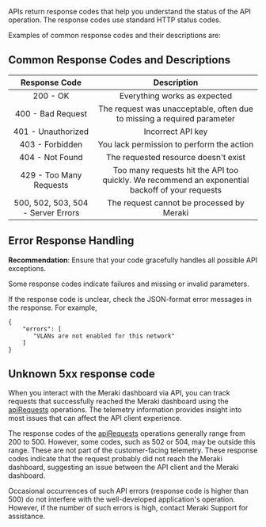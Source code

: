 APIs return response codes that help you understand the status of the API operation.  The response codes use standard HTTP status codes. 

Examples of common response codes and their descriptions are:

## Common Response Codes and Descriptions

**Response Code**|**Description**
 :-------------: |:-------------:
200 - OK| 	Everything works as expected
400 - Bad Request| 	The request was unacceptable, often due to missing a required parameter
401 - Unauthorized| Incorrect API key
403 - Forbidden| You lack permission to perform the action
404 - Not Found|	The requested resource doesn't exist
429 - Too Many Requests|	Too many requests hit the API too quickly. We recommend an exponential backoff of your requests
500, 502, 503, 504 - Server Errors|	The request cannot be processed by Meraki

## Error Response Handling

**Recommendation**: Ensure that your code gracefully handles all possible API exceptions.

Some response codes indicate failures and missing or invalid parameters.

If the response code is unclear, check the JSON-format error messages in the response. For example, 

```
{
    "errors": [
       "VLANs are not enabled for this network"
    ]
}
```

##  Unknown 5xx response code

When you interact with the Meraki dashboard via API, you can track requests that successfully reached the Meraki dashboard using the [apiRequests](https://developer.cisco.com/meraki/api-v1/search/?q=api%20requests) operations. The telemetry information provides insight into most issues that can affect the API client experience.

The response codes of the [apiRequests](https://developer.cisco.com/meraki/api-v1/search/?q=api%20requests) operations generally range from 200 to 500. However, some codes, such as 502 or 504, may be outside this range. These are not part of the customer-facing telemetry. These response codes indicate that the request probably did not reach the Meraki dashboard, suggesting an issue between the API client and the Meraki dashboard. 

Occasional occurrences of such API errors (response code is higher than 500) do not interfere with the well-developed application's operation. However, if the number of such errors is high, contact Meraki Support for assistance.
